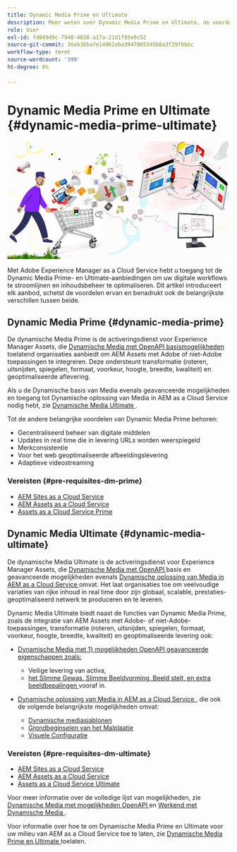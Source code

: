 ```yaml
---
title: Dynamic Media Prime en Ultimate
description: Meer weten over Dynamic Media Prime en Ultimate, de voordelen ervan en de verschillen tussen beide?
role: User
exl-id: fd049d9c-7940-4638-a17a-21d1f85e9c52
source-git-commit: 36ab36ba7e14962eba3947865545b8a3f29f6bbc
workflow-type: tm+mt
source-wordcount: '399'
ht-degree: 6%

---
```


# Dynamic Media Prime en Ultimate {#dynamic-media-prime-ultimate}

![ Dynamische banner van Media ](/help/assets/assets/dm-pnp-banner.png)

Met Adobe Experience Manager as a Cloud Service hebt u toegang tot de Dynamic Media Prime- en Ultimate-aanbiedingen om uw digitale workflows te stroomlijnen en inhoudsbeheer te optimaliseren. Dit artikel introduceert elk aanbod, schetst de voordelen ervan en benadrukt ook de belangrijkste verschillen tussen beide.

## Dynamic Media Prime {#dynamic-media-prime}

De dynamische Media Prime is de activeringsdienst voor Experience Manager Assets, die [ Dynamische Media met OpenAPI basismogelijkheden ](/help/assets/dynamic-media-open-apis-overview.md) toelatend organisaties aanbiedt om AEM Assets met Adobe of niet-Adobe toepassingen te integreren. Deze ondersteunt transformatie (roteren, uitsnijden, spiegelen, formaat, voorkeur, hoogte, breedte, kwaliteit) en geoptimaliseerde aflevering.

Als u de Dynamische basis van Media evenals geavanceerde mogelijkheden en toegang tot Dynamische oplossing van Media in AEM as a Cloud Service nodig hebt, zie [ Dynamische Media Ultimate ](#dynamic-media-ultimate).

Tot de andere belangrijke voordelen van Dynamic Media Prime behoren:

* Gecentraliseerd beheer van digitale middelen
* Updates in real time die in levering URLs worden weerspiegeld
* Merkconsistentie
* Voor het web geoptimaliseerde afbeeldingslevering
* Adaptieve videostreaming

### Vereisten {#pre-requisites-dm-prime}

* [AEM Sites as a Cloud Service](/help/sites-cloud/authoring/quick-start.md)
* [AEM Assets as a Cloud Service](/help/assets/overview.md)
* [Assets as a Cloud Service Prime](/help/assets/assets-prime.md)

## Dynamic Media Ultimate {#dynamic-media-ultimate}

De dynamische Media Ultimate is de activeringsdienst voor Experience Manager Assets, die [ Dynamische Media met OpenAPI ](/help/assets/dynamic-media-open-apis-overview.md) basis en geavanceerde mogelijkheden evenals [ Dynamische oplossing van Media in AEM as a Cloud Service ](/help/assets/dynamic-media/dynamic-media.md) omvat. Het laat organisaties toe om veelvoudige variaties van rijke inhoud in real time door zijn globaal, scalable, prestaties-geoptimaliseerd netwerk te produceren en te leveren.

Dynamic Media Ultimate biedt naast de functies van Dynamic Media Prime, zoals de integratie van AEM Assets met Adobe- of niet-Adobe-toepassingen, transformatie (roteren, uitsnijden, spiegelen, formaat, voorkeur, hoogte, breedte, kwaliteit) en geoptimaliseerde levering ook:

* [ Dynamische Media met 1} mogelijkheden OpenAPI geavanceerde eigenschappen zoals:](/help/assets/dynamic-media-open-apis-overview.md)

   * Veilige levering van activa,
   * [ het Slimme Gewas, Slimme Beeldvorming, Beeld stelt, en extra beeldbepalingen ](https://adobe-aem-assets-delivery-advancemodifiers.redoc.ly/) vooraf in.

* [ Dynamische oplossing van Media in AEM as a Cloud Service ](/help/assets/dynamic-media/dynamic-media.md), die ook de volgende belangrijkste mogelijkheden omvat:

   * [Dynamische mediasjablonen](/help/assets/dynamic-media/dynamic-media-templates.md)
   * [ Grondbeginselen van het Malplaatje ](https://experienceleague.adobe.com/en/docs/dynamic-media-classic/using/template-basics/quick-start-template-basics)
   * [ Visuele Configuratie ](https://experienceleague.adobe.com/en/docs/dynamic-media-classic/using/master-files/vignette-window-covering-cabinet-files)

### Vereisten {#pre-requisites-dm-ultimate}

* [AEM Sites as a Cloud Service](/help/sites-cloud/authoring/quick-start.md)
* [AEM Assets as a Cloud Service](/help/assets/overview.md)
* [Assets as a Cloud Service Ultimate](/help/assets/assets-ultimate-overview.md)

Voor meer informatie over de volledige lijst van mogelijkheden, zie [ Dynamische Media met mogelijkheden OpenAPI ](/help/assets/dynamic-media-open-apis-overview.md) en [ Werkend met Dynamische Media ](/help/assets/dynamic-media/dynamic-media.md).

Voor informatie over hoe te om Dynamische Media Prime en Ultimate voor uw milieu van AEM as a Cloud Service toe te laten, zie [ Dynamische Media Prime en Ultimate ](/help/assets/dynamic-media/enable-dynamic-media-prime-and-ultimate.md) toelaten.
